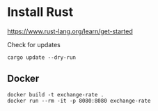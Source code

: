 # Install Rust

https://www.rust-lang.org/learn/get-started

Check for updates
```shell
cargo update --dry-run
```

## Docker
```shell
docker build -t exchange-rate .
docker run --rm -it -p 8080:8080 exchange-rate
```


